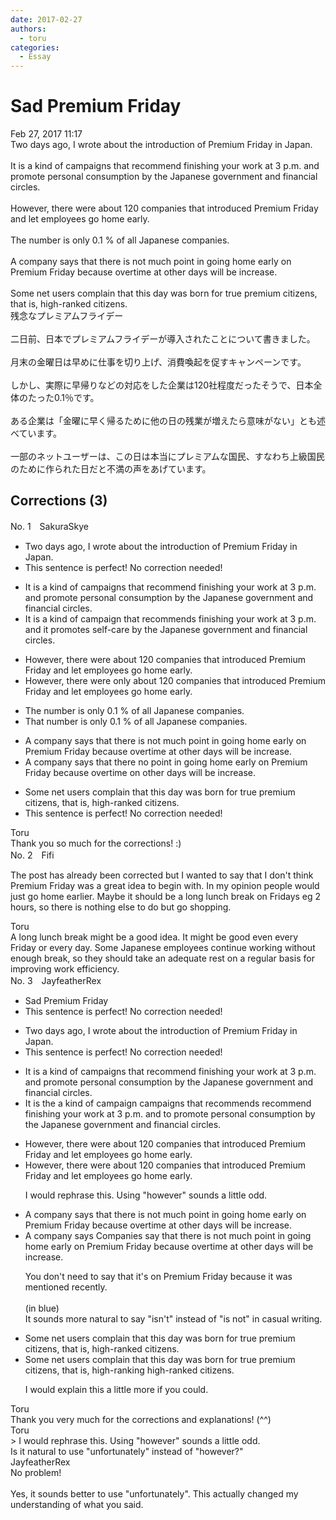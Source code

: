 ```yaml
---
date: 2017-02-27
authors:
  - toru
categories:
  - Essay
---
```


<h1 id="subject_show">Sad Premium Friday</h1>
<div class="date">Feb 27, 2017 11:17</div>
<div id="post"><div id="body_show_ori">
Two days ago, I wrote about the introduction of Premium Friday in Japan.<br/><br/>It is a kind of campaigns that recommend finishing your work at 3 p.m. and promote personal consumption by the Japanese government and financial circles.<br/><br/>However, there were about 120 companies that introduced Premium Friday and let employees go home early.<br/><br/>The number is only 0.1 % of all Japanese companies.<br/><br/>A company says that there is not much point in going home early on Premium Friday because overtime at other days will be increase.<br/><br/>Some net users complain that this day was born for true premium citizens, that is, high-ranked citizens.
</div></div>

<!-- more -->

<div id="post_ja"><div id="body_show_mo">
残念なプレミアムフライデー<br/><br/>二日前、日本でプレミアムフライデーが導入されたことについて書きました。<br/><br/>月末の金曜日は早めに仕事を切り上げ、消費喚起を促すキャンペーンです。<br/><br/>しかし、実際に早帰りなどの対応をした企業は120社程度だったそうで、日本全体のたった0.1％です。<br/><br/>ある企業は「金曜に早く帰るために他の日の残業が増えたら意味がない」とも述べています。<br/><br/>一部のネットユーザーは、この日は本当にプレミアムな国民、すなわち上級国民のために作られた日だと不満の声をあげています。
</div></div>

## Corrections (3)
<div id="block"><div class="first_name"> No. 1　<span class="just_name">SakuraSkye</span></div><div id="block2">
<ul class="correction_field">
<li class="incorrect">Two days ago, I wrote about the introduction of Premium Friday in Japan.</li>
<li class="corrected perfect">This sentence is perfect! No correction needed!</li>
</ul>
<ul class="correction_field">
<li class="incorrect">It is a kind of campaigns that recommend finishing your work at 3 p.m. and promote personal consumption by the Japanese government and financial circles.</li>
<li class="corrected correct">
It is a kind of campaign that recommends finishing your work at 3 p.m. and it promotes self-care by the Japanese government and financial circles.
</li>
</ul>
<ul class="correction_field">
<li class="incorrect">However, there were about 120 companies that introduced Premium Friday and let employees go home early.</li>
<li class="corrected correct">
However, there were only about 120 companies that introduced Premium Friday and let employees go home early.
</li>
</ul>
<ul class="correction_field">
<li class="incorrect">The number is only 0.1 % of all Japanese companies.</li>
<li class="corrected correct">
That number is only 0.1 % of all Japanese companies.
</li>
</ul>
<ul class="correction_field">
<li class="incorrect">A company says that there is not much point in going home early on Premium Friday because overtime at other days will be increase.</li>
<li class="corrected correct">
A company says that there no point in going home early on Premium Friday because overtime on other days will be increase.
</li>
</ul>
<ul class="correction_field">
<li class="incorrect">Some net users complain that this day was born for true premium citizens, that is, high-ranked citizens.</li>
<li class="corrected perfect">This sentence is perfect! No correction needed!</li>
</ul>
</div><div class="name"><span class="just_name">Toru</span><br>
Thank you so much for the corrections! :)
</div>
</div>
<div id="block"><div class="first_name"> No. 2　<span class="just_name">Fifi</span></div><div id="block2">
<p class="comment_small">
 The post has already been corrected but I wanted to say that I don't think Premium Friday was a great idea to begin with.  In my opinion people would just go home earlier.  Maybe it should be a long lunch break on Fridays eg 2 hours, so there is nothing else to do but go shopping.
</p>

</div><div class="name"><span class="just_name">Toru</span><br>
A long lunch break might be a good idea. It might be good even every Friday or every day. Some Japanese employees continue working without enough break, so they should take an adequate rest on a regular basis for improving work efficiency.
</div>
</div>
<div id="block"><div class="first_name"> No. 3　<span class="just_name">JayfeatherRex</span></div><div id="block2">
<ul class="correction_field">
<li class="incorrect">Sad Premium Friday</li>
<li class="corrected perfect">This sentence is perfect! No correction needed!</li>
</ul>
<ul class="correction_field">
<li class="incorrect">Two days ago, I wrote about the introduction of Premium Friday in Japan.</li>
<li class="corrected perfect">This sentence is perfect! No correction needed!</li>
</ul>
<ul class="correction_field">
<li class="incorrect">It is a kind of campaigns that recommend finishing your work at 3 p.m. and promote personal consumption by the Japanese government and financial circles.</li>
<li class="corrected correct">
It is <span class="f_red">the </span><span class="sline">a</span> kind of <span class="f_red">campaign </span><span class="sline">campaigns</span> that <span class="f_red">recommends </span><span class="sline">recommend</span> finishing your work at 3 p.m. <span class="sline">and</span> <span class="f_red">to </span>promote personal consumption by the Japanese government<span class="f_blue"> </span>and financial circles.
</li>
</ul>
<ul class="correction_field">
<li class="incorrect">However, there were about 120 companies that introduced Premium Friday and let employees go home early.</li>
<li class="corrected correct">
However, there were about 120 companies that introduced Premium Friday and let employees go home early.
<p class="correction_comment">I would rephrase this.  Using "however" sounds a little odd.</p>
</li>
</ul>
<ul class="correction_field">
<li class="incorrect">A company says that there is not much point in going home early on Premium Friday because overtime at other days will be increase.</li>
<li class="corrected correct">
<span class="sline">A</span> <span class="sline">company</span> <span class="sline">says</span> <span class="f_red">Companies say </span>that there <span class="f_blue">is not</span> much point in going home early <span class="sline">on Premium Friday</span> because overtime at other days will be increase.
<p class="correction_comment">You don't need to say that it's on Premium Friday because it was mentioned recently.<br/><br/>(in blue)<br/>It sounds more natural to say "isn't" instead of "is not" in casual writing.</p>
</li>
</ul>
<ul class="correction_field">
<li class="incorrect">Some net users complain that this day was born for true premium citizens, that is, high-ranked citizens.</li>
<li class="corrected correct">
Some net users complain that this day was born for true premium citizens, that is, <span class="f_red">high-ranking </span><span class="sline">high-ranked</span> citizens.
<p class="correction_comment">I would explain this a little more if you could.</p>
</li>
</ul>
</div><div class="name"><span class="just_name">Toru</span><br>
Thank you very much for the corrections and explanations! (^^)
</div>
<div class="name"><span class="just_name">Toru</span><br>
&gt; I would rephrase this. Using "however" sounds a little odd.<br/>Is it natural to use "unfortunately" instead of "however?"
</div>
<div class="name"><span class="just_name">JayfeatherRex</span><br>
No problem!<br/><br/>Yes, it sounds better to use "unfortunately".  This actually changed my understanding of what you said.
</div>
</div>
